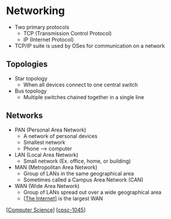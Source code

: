 # Networking

- Two primary protocols
  - TCP (Transmission Control Protocol)
  - IP (Internet Protocol)
- TCP/IP suite is used by OSes for communication on a network

## Topologies

- Star topology
  - When all devices connect to one central switch
- Bus topology
  - Multiple switches chained together in a single line

## Networks

- PAN (Personal Area Network)
  - A network of personal devices
  - Smallest network
  - Phone --> computer
- LAN (Local Area Network)
  - Small network (Ex. office, home, or building)
- MAN (Metropolitan Area Network)
  - Group of LANs in the same geographical area
  - Sometimes called a Campus Area Network (CAN)
- WAN (Wide Area Network)
  - Group of LANs spread out over a wide geographical area
  - [[The Internet]] is the largest WAN

[[Computer Science]] [[cpsc-1045]]

[//begin]: # "Autogenerated link references for markdown compatibility"
[The Internet]: the-internet "The Internet"
[Computer Science]: computer-science "Computer Science"
[cpsc-1045]: cpsc-1045 "CPSC 1045 - Intro. to Web Programming"
[//end]: # "Autogenerated link references"
